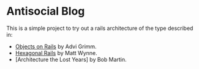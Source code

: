 Antisocial Blog
===============

This is a simple project to try out a rails architecture of the type described in:

* [Objects on Rails](http://objectsonrails.com/) by Advi Grimm.
* [Hexagonal Rails](http://blog.mattwynne.net/2012/05/31/hexagonal-rails-objects-values-and-hexagons/) by Matt Wynne.
* [Architecture the Lost Years] by Bob Martin.